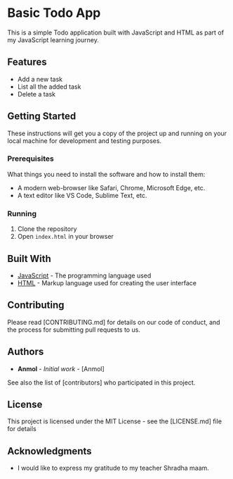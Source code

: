 
# Basic Todo App

This is a simple Todo application built with JavaScript and HTML as part of my JavaScript learning journey.

## Features

- Add a new task
- List all the added task
- Delete a task

## Getting Started

These instructions will get you a copy of the project up and running on your local machine for development and testing purposes.

### Prerequisites

What things you need to install the software and how to install them:

- A modern web-browser like Safari, Chrome, Microsoft Edge, etc.
- A text editor like VS Code, Sublime Text, etc.

### Running

1. Clone the repository
2. Open `index.html` in your browser

## Built With

- [JavaScript](https://developer.mozilla.org/en-US/docs/Web/JavaScript) - The programming language used
- [HTML](https://developer.mozilla.org/en-US/docs/Web/HTML) - Markup language used for creating the user interface

## Contributing

Please read [CONTRIBUTING.md] for details on our code of conduct, and the process for submitting pull requests to us.

## Authors

- **Anmol** - *Initial work* - [Anmol]

See also the list of [contributors] who participated in this project.

## License

This project is licensed under the MIT License - see the [LICENSE.md] file for details

## Acknowledgments

- I would like to express my gratitude to my teacher Shradha maam.

